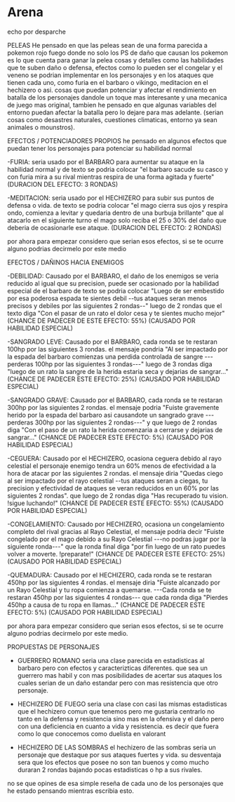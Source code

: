 # Arena
echo por desparche

PELEAS
He pensado en que las peleas sean de una forma parecida a pokemon rojo fuego donde no solo los PS de daño que causan los pokemon es lo que cuenta para ganar la pelea
cosas y detalles como las habilidades que te suben daño o defensa, efectos como lo pueden ser el congelar y el veneno se podrian implementar en los personajes y en
los ataques que tienen cada uno, como furia en el barbaro o vikingo, meditacion en el hechizero o asi. cosas que puedan potenciar y afectar el rendimiento en batalla de
los personajes dandole un toque mas interesante y una mecanica de juego mas original, tambien he pensado en que algunas variables del entorno puedan afectar la batalla
pero lo dejare para mas adelante. (serian cosas como desastres naturales, cuestiones climaticas, entorno ya sean animales o mounstros).

EFECTOS / POTENCIADORES PROPIOS
he pensado en algunos efectos que puedan tener los personajes para potenciar su habilidad normal

-FURIA: seria usado por el BARBARO para aumentar su ataque en la habilidad normal y de texto se podria colocar "el barbaro sacude su casco y con furia mira a su rival 
mientras respira de una forma agitada y fuerte" (DURACION DEL EFECTO: 3 RONDAS)

-MEDITACION: seria usado por el HECHIZERO para subir sus puntos de defensa o vida. de texto se podria colocar "el mago cierra sus ojos y respira ondo, comienza a levitar
y quedaria dentro de una burbuja brillante" que al atacarlo en el siguiente turno el mago solo reciba el 25 o 30% del daño que deberia de ocasionarle ese ataque.
(DURACION DEL EFECTO: 2 RONDAS)

por ahora para empezar considero que serian esos efectos, si se te ocurre alguno podrias decirmelo por este medio

EFECTOS / DAÑINOS HACIA ENEMIGOS

-DEBILIDAD: Causado por el BARBARO, el daño de los enemigos se veria reducido al igual que su precision, puede ser ocasionado por la habilidad especial de el barbaro de
texto se podria colocar "Luego de ser embestido por esa poderosa espada te sientes debil --tus ataques seran menos precisos y debiles por las siguientes 2 rondas--"
luego de 2 rondas que el texto diga "Con el pasar de un rato el dolor cesa y te sientes mucho mejor"
(CHANCE DE PADECER DE ESTE EFECTO: 55%) (CAUSADO POR HABILIDAD ESPECIAL)

-SANGRADO LEVE: Causado por el BARBARO, cada ronda se te restaran 100hp por las siguientes 3 rondas. el mensaje pondria "Al ser impactado por la espada del barbaro comienzas
una perdida controlada de sangre ---perderas 100hp por las siguientes 3 rondas---" luego de 3 rondas diga "luego de un rato la sangre de la herida estaria seca y dejarias
de sangrar..."
(CHANCE DE PADECER ESTE EFECTO: 25%) (CAUSADO POR HABILIDAD ESPECIAL)

-SANGRADO GRAVE: Causado por el BARBARO, cada ronda se te restaran 300hp por las siguientes 2 rondas. el mensaje podria "Fuiste gravemente herido por la espada del
barbaro asi causandote un sangrado grave ---perderas 300hp por las siguientes 2 rondas---" y que luego de 2 rondas diga "Con el paso de un rato la herida comenzaria
a cerrarse y dejarias de sangrar..."
(CHANCE DE PADECER ESTE EFECTO: 5%) (CAUSADO POR HABILIDAD ESPECIAL)

-CEGUERA: Causado por el HECHIZERO, ocasiona ceguera debido al rayo celestial el personaje enemigo tendra un 60% menos de efectividad a la hora de atacar por las
siguientes 2 rondas. el mensaje diria "Quedas ciego al ser impactado por el rayo celestial --tus ataques seran a ciegas, tu precision y efectividad de ataques se veran
reducidos en un 60% por las siguientes 2 rondas". que luego de 2 rondas diga "Has recuperado tu vision. !sigue luchando!"
(CHANCE DE PADECER ESTE EFECTO: 55%) (CAUSADO POR HABILIDAD ESPECIAL)

-CONGELAMIENTO: Causado por HECHIZERO, ocasiona un congelamiento completo del rival gracias al Rayo Celestial, el mensaje podria decir "Fuiste congelado por el mago
debido a su Rayo Celestial ---no podras jugar por la siguiente ronda---" que la ronda final diga "por fin luego de un rato puedes volver a moverte. !preparate!"
(CHANCE DE PADECER ESTE EFECTO: 25%) (CAUSADO POR HABILIDAD ESPECIAL)

-QUEMADURA: Causado por el HECHIZERO, cada ronda se te restaran 450hp por las siguientes 4 rondas. el mensaje diria "Fuiste alcanzado por un Rayo Celestial y tu ropa
comienza a quemarse. ---Cada ronda se te restaran 450hp por las siguientes 4 rondas--- que cada ronda diga "Pierdes 450hp a causa de tu ropa en llamas..."
(CHANCE DE PADECER ESTE EFECTO: 5%) (CAUSADO POR HABILIDAD ESPECIAL)

por ahora para empezar considero que serian esos efectos, si se te ocurre alguno podrias decirmelo por este medio.

PROPUESTAS DE PERSONAJES
- GUERRERO ROMANO
seria una clase parecida en estadisticas al barbaro pero con efectos y caracterizticas diferentes. que sea un guerrero mas habil y con mas posibilidades de acertar sus
ataques los cuales serian de un daño estandar pero con mas resistencia que otro personaje.

- HECHIZERO DE FUEGO
seria una clase con casi las mismas estadisticas que el hechizero comun que tenemos pero me gustaria centrarlo no tanto en la defensa y resistencia sino mas en la 
ofensiva y el daño pero con una deficiencia en cuanto a vida y resistencia. es decir que fuera como lo que conocemos como duelista en valorant

- HECHIZERO DE LAS SOMBRAS
el hechizero de las sombras seria un personaje que destaque por sus ataques fuertes y vida. su desventaja sera que los efectos que posee no son tan buenos y como mucho
duraran 2 rondas bajando pocas estadisticas o hp a sus rivales. 

no se que opines de esa simple reseña de cada uno de los personajes que he estado pensando mientras escribia esto.





